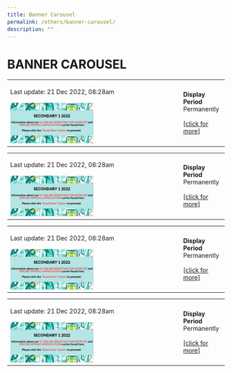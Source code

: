 ```yaml
---
title: Banner Carousel
permalink: /others/banner-carousel/
description: ""
---
```

# BANNER CAROUSEL

|   |   |
|---|---|
|  <br>Last update: 21 Dec 2022, 08:28am <br><br><a href="/images/Others/Banner%20Carousel/e78c27f91_774.png" target = "_blank"> <img src="/images/Others/Banner%20Carousel/e78c27f91_774.png" style="width:50%"></a>	 |  **Display Period** <br>Permanently<br><br><a href="" target="_blank">[click for more]</a>   |

|   |   |
|---|---|
|  <br>Last update: 21 Dec 2022, 08:28am<br><br><a href="/images/Others/Banner%20Carousel/e78c27f91_774.png" target = "_blank"> <img src="/images/Others/Banner%20Carousel/e78c27f91_774.png" style="width:50%"></a>		 |  **Display Period** <br>Permanently<br><br> <a href="" target="_blank">[click for more]</a>  |

|   |   |
|---|---|
|  <br>Last update: 21 Dec 2022, 08:28am<br><br><a href="/images/Others/Banner%20Carousel/e78c27f91_774.png" target = "_blank"> <img src="/images/Others/Banner%20Carousel/e78c27f91_774.png" style="width:50%"></a>		 |  **Display Period** <br>Permanently <br><br><a href="/admissions/ip-year-1-registration-n-appeals-2023-intake" target="_blank">[click for more]</a>  |

|   |   |
|---|---|
|  <br>Last update: 21 Dec 2022, 08:28am<br><br><a href="/images/Others/Banner%20Carousel/e78c27f91_774.png" target = "_blank"> <img src="/images/Others/Banner%20Carousel/e78c27f91_774.png" style="width:50%"></a>		 |  **Display Period** <br>Permanently <br><br><a href="" target="_blank">[click for more]</a>   |